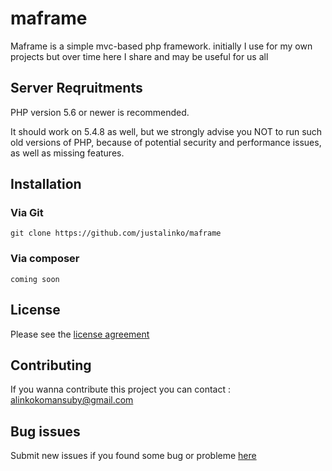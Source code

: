 # maframe
Maframe is a simple mvc-based php framework. initially I use for my own projects but over time here I share and may be useful for us all

## Server Reqruitments

PHP version 5.6 or newer is recommended.

It should work on 5.4.8 as well, but we strongly advise you NOT to run such old versions of PHP, because of potential security and performance issues, as well as missing features.


## Installation

### Via Git

```git clone https://github.com/justalinko/maframe```


### Via composer

```coming soon```


## License


Please see the [license agreement](https://github.com/justalinko/maframe/blob/master/LICENSE.rst)

## Contributing

If you wanna contribute this project you can contact : <alinkokomansuby@gmail.com>

## Bug issues

Submit new issues if you found some bug or probleme [here](https://github.com/justalinko/maframe/issues)
